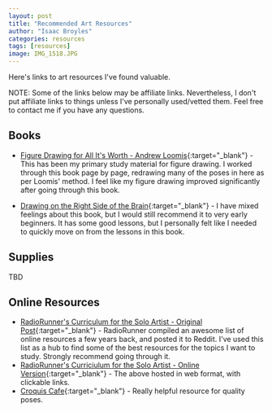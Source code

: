 ```yaml
---
layout: post
title: "Recommended Art Resources"
author: "Isaac Broyles"
categories: resources
tags: [resources]
image: IMG_1518.JPG
---
```


Here's links to art resources I've found valuable.

NOTE: Some of the links below may be affiliate links. Nevertheless, I don't put affiliate links to things unless I've personally used/vetted them. Feel free to contact me if you have any questions.

## Books

* [Figure Drawing for All It's Worth - Andrew Loomis](https://amzn.to/3xH5d72){:target="\_blank"} - This has been my primary study material for figure drawing. I worked through this book page by page, redrawing many of the poses in here as per Loomis' method. I feel like my figure drawing improved significantly after going through this book.

* [Drawing on the Right Side of the Brain](https://amzn.to/3zzeiA1){:target="\_blank"} - I have mixed feelings about this book, but I would still recommend it to very early beginners. It has some good lessons, but I personally felt like I needed to quickly move on from the lessons in this book.

## Supplies

TBD

## Online Resources

* [RadioRunner's Curriculum for the Solo Artist - Original Post](https://www.reddit.com/r/learnart/comments/dapk62/from_the_guy_who_made_the_most_comprehensive_list/){:target="\_blank"} - RadioRunner compiled an awesome list of online resources a few years back, and posted it to Reddit. I've used this list as a hub to find some of the best resources for the topics I want to study. Strongly recommend going through it.
* [RadioRunner's Curriciulum for the Solo Artist - Online Version](https://www.brendanmeachen.com/soloartist){:target="\_blank"} - The above hosted in web format, with clickable links.
* [Croquis Cafe](https://croquis.cafe/){:target="\_blank"} - Really helpful resource for quality poses.